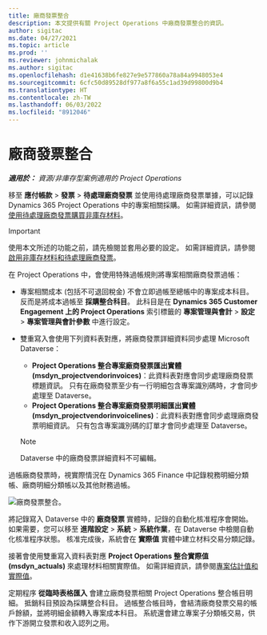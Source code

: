 ```yaml
---
title: 廠商發票整合
description: 本文提供有關 Project Operations 中廠商發票整合的資訊。
author: sigitac
ms.date: 04/27/2021
ms.topic: article
ms.prod: ''
ms.reviewer: johnmichalak
ms.author: sigitac
ms.openlocfilehash: d1e41638b6fe827e9e577860a78a84a9948053e4
ms.sourcegitcommit: 6cfc50d89528df977a8f6a55c1ad39d99800d9b4
ms.translationtype: HT
ms.contentlocale: zh-TW
ms.lasthandoff: 06/03/2022
ms.locfileid: "8912046"
---
```

# <a name="vendor-invoice-integration"></a>廠商發票整合

_**適用於：** 資源/非庫存型案例適用的 Project Operations_

移至 **應付帳款** > **發票** > **待處理廠商發票** 並使用待處理廠商發票單據，可以記錄 Dynamics 365 Project Operations 中的專案相關採購。 如需詳細資訊，請參閱[使用待處理廠商發票購買非庫存材料](../procurement/pending-vendor-invoices.md)。

> [!IMPORTANT]
> 使用本文所述的功能之前，請先檢閱並套用必要的設定。 如需詳細資訊，請參閱[啟用非庫存材料和待處理廠商發票](../procurement/configure-materials-nonstocked.md)。

在 Project Operations 中，會使用特殊過帳規則將專案相關廠商發票過帳：

- 專案相關成本 (包括不可退回稅金) 不會立即過帳至總帳中的專案成本科目。 反而是將成本過帳至 **採購整合科目**。 此科目是在 **Dynamics 365 Customer Engagement 上的 Project Operations** 索引標籤的 **專案管理與會計** > **設定** > **專案管理與會計參數** 中進行設定。
- 雙重寫入會使用下列資料表對應，將廠商發票詳細資料同步處理 Microsoft Dataverse：

     - **Project Operations 整合專案廠商發票匯出實體 (msdyn_projectvendorinvoices)**：此資料表對應會同步處理廠商發票標題資訊。 只有在廠商發票至少有一行明細包含專案識別碼時，才會同步處理至 Dataverse。
     - **Project Operations 整合專案廠商發票明細匯出實體 (msdyn_projectvendorinvoicelines)**：此資料表對應會同步處理廠商發票明細資訊。 只有包含專案識別碼的訂單才會同步處理至 Dataverse。

     > [!NOTE]
     > Dataverse 中的廠商發票詳細資料不可編輯。

過帳廠商發票時，視實際情況在 Dynamics 365 Finance 中記錄稅務明細分類帳、廠商明細分類帳以及其他財務過帳。

![廠商發票整合。](media/DW7VendorInvoice.png)

將記錄寫入 Dataverse 中的 **廠商發票** 實體時，記錄的自動化核准程序會開始。 如果需要，您可以移至 **進階設定** > **系統** > **系統作業**，在 Dataverse 中檢閱自動化核准程序狀態。 核准完成後，系統會在 **實際值** 實體中建立材料交易分類記錄。

接著會使用雙重寫入資料表對應 **Project Operations 整合實際值 (msdyn_actuals)** 來處理材料相關實際值。 如需詳細資訊，請參閱[專案估計值和實際值](resource-dual-write-estimates-actuals.md)。

定期程序 **從臨時表格匯入** 會建立廠商發票相關 Project Operations 整合帳目明細。 抵銷科目預設為採購整合科目。 過帳整合帳目時，會結清廠商發票交易的帳戶餘額，並將明細金額轉入專案成本科目。 系統還會建立專案子分類帳交易，供作下游開立發票和收入認列之用。
